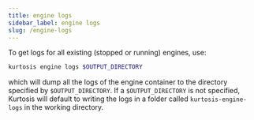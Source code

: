 ```yaml
---
title: engine logs
sidebar_label: engine logs
slug: /engine-logs
---
```


To get logs for all existing (stopped or running) engines, use:

```bash
kurtosis engine logs $OUTPUT_DIRECTORY
```

which will dump all the logs of the engine container to the directory specified by `$OUTPUT_DIRECTORY`. If a `$OUTPUT_DIRECTORY` is not specified, Kurtosis will default to writing the logs in a folder called `kurtosis-engine-logs` in the working directory.

